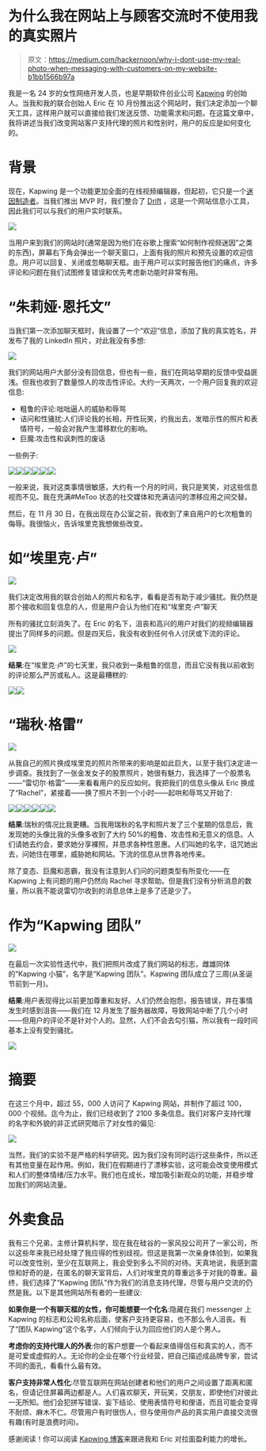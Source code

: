 # 为什么我在网站上与顾客交流时不使用我的真实照片

> 原文：<https://medium.com/hackernoon/why-i-dont-use-my-real-photo-when-messaging-with-customers-on-my-website-b1bb1566b97a>

我是一名 24 岁的女性网络开发人员，也是早期软件创业公司 [Kapwing](https://www.kapwing.com/) 的创始人。当我和我的联合创始人 Eric 在 10 月份推出这个网站时，我们决定添加一个聊天工具，这样用户就可以直接给我们发送反馈、功能需求和问题。在这篇文章中，我将讲述当我们改变网站客户支持代理的照片和性别时，用户的反应是如何变化的。

# 背景

现在，Kapwing 是一个功能更加全面的在线视频编辑器，但起初，它只是一个[迷因制造者](https://www.kapwing.com/meme-maker)。当我们推出 MVP 时，我们整合了 [Drift](https://www.drift.com/) ，这是一个网站信息小工具，因此我们可以与我们的用户实时联系。

![](img/32c9d45f86b2064e48b6566a1d06b22e.png)

当用户来到我们的网站时(通常是因为他们在谷歌上搜索“如何制作视频迷因”之类的东西)，屏幕右下角会弹出一个聊天窗口，上面有我的照片和预先设置的欢迎信息。用户可以回复、关闭或忽略聊天框。由于用户可以实时报告他们的痛点，许多评论和问题在我们试图修复错误和优先考虑新功能时非常有用。

# “朱莉娅·恩托文”

当我们第一次添加聊天框时，我设置了一个“欢迎”信息，添加了我的真实姓名，并发布了我的 LinkedIn 照片，对此我没有多想:

![](img/28d6034466fa8e109358089c1f2a3c4f.png)

我们的网站用户大部分没有回信息，但也有一些，我们在网站早期的反馈中受益匪浅。但我也收到了数量惊人的攻击性评论。大约一天两次，一个用户回复我的欢迎信息:

*   粗鲁的评论:咄咄逼人的威胁和辱骂
*   诘问和性骚扰:人们评论我的长相，开性玩笑，约我出去，发暗示性的照片和表情符号，一般会对我产生潜移默化的影响。
*   巨魔:攻击性和讽刺性的废话

一些例子:

![](img/b10d34a586d35c049f59b658a1ef882c.png)![](img/efd92957575c071bb0c408f5f7ffb595.png)![](img/3a476ccc9e331f02d974ec816d45801c.png)![](img/e5c92736ade203f048c5bf7656a75299.png)![](img/7cd2d1d214e2c4076942e6c299b6ebd0.png)![](img/6b9bafd7e5f216ca32f3d83c0af26168.png)

一般来说，我对这类事情很敏感，大约有一个月的时间，我只是笑笑，对这些信息视而不见。我在充满#MeToo 状态的社交媒体和充满诘问的漂移应用之间交替。

然后，在 11 月 30 日，在我出现在办公室之前，我收到了来自用户的七次粗鲁的侮辱。我很恼火，告诉埃里克我想做些改变。

# 如“埃里克·卢”

![](img/6268f9ba612defc8f7254ccf198c83eb.png)

我们决定改用我的联合创始人的照片和名字，看看是否有助于减少骚扰。我仍然是那个接收和回复信息的人，但是用户会认为他们在和“埃里克·卢”聊天

所有的骚扰立刻消失了。在 Eric 的名下，沮丧和高兴的用户对我们的视频编辑器提出了同样多的问题。但是四天后，我没有收到任何令人讨厌或下流的评论。

![](img/24b689702c4cf50c1e4783bb34476875.png)

**结果**:在“埃里克·卢”的七天里，我只收到一条粗鲁的信息，而且它没有我以前收到的评论那么严厉或私人。这是最糟糕的:

![](img/2dfe2e22ecf7e3334da720868485e811.png)![](img/5ecb3f76e315a667a698c9145bffbf20.png)

# “瑞秋·格雷”

![](img/8f7e174a29575cfe750a939ddec37f11.png)

从我自己的照片换成埃里克的照片所带来的影响是如此巨大，以至于我们决定进一步调查。我找到了一张金发女子的股票照片，她很有魅力，我选择了一个股票名——“雷切尔·格雷”——来看看用户的反应如何。我把我们的信息头像从 Eric 换成了“Rachel”，紧接着——换了照片不到一个小时——起哄和辱骂又开始了:

![](img/b798399a9d404c4acb429c349b8f4956.png)![](img/d75c0f835cf9cb9cf7ef78235ab7cab0.png)![](img/abac7b9709cfeac71aa1d6f5b31ddf32.png)![](img/aa1d5bd5d9cf028e17482922370c4015.png)![](img/1aa85dd3531a558c26e5a182d67e341a.png)![](img/1bdb570547731597480865e6fcb3065b.png)

**结果**:瑞秋的情况比我更糟。当我用瑞秋的名字和照片发了三个星期的信息后，我发现她的头像比我的头像多收到了大约 50%的粗鲁、攻击性和无意义的信息。人们请她去约会，要求她分享裸照，并恳求各种性恩惠。人们叫她的名字，诅咒她出去，问她住在哪里，威胁她和网站。下流的信息从世界各地传来。

除了变态、巨魔和恶霸，我没有注意到人们问的问题类型有所变化——在 Kapwing 上有问题的用户仍然向 Rachel 寻求帮助。但是我们没有分析消息的数量，所以我不能说雷切尔收到的消息总体上是多了还是少了。

# 作为“Kapwing 团队”

![](img/23e0845c8c037333f098116010b7932d.png)

在最后一次实验性迭代中，我们把照片改成了我们网站的标志，雌雄同体的“Kapwing 小猫”，名字是“Kapwing 团队”。Kapwing 团队成立了三周(从圣诞节前到一月)。

**结果**:用户表现得比以前更加尊重和友好。人们仍然会抱怨，报告错误，并在事情发生时感到沮丧——我们在 12 月发生了服务器故障，导致网站中断了几个小时——但用户的评论不是针对个人的。显然，人们不会去勾引猫，所以我有一段时间基本上没有受到骚扰。

![](img/7edb4e7bcd5c37b00333c42c9fc70207.png)

# 摘要

在这三个月中，超过 55，000 人访问了 Kapwing 网站，并制作了超过 100，000 个视频。迄今为止，我们已经收到了 2100 多条信息。我们对客户支持代理的名字和外貌的非正式研究暗示了对女性的偏见:

![](img/28581907b9b23d6b1b7ed47b390e3a9c.png)

当然，我们的实验不是严格的科学研究。因为我们没有同时运行这些条件，所以还有其他变量在起作用。例如，我们在假期进行了漂移实验，这可能会改变使用模式和人们的整体情绪/压力水平。我们也在成长，增加吸引新观众的功能，并稳步增加我们的网站流量。

# 外卖食品

我有三个兄弟，主修计算机科学，现在我在硅谷的一家风投公司开了一家公司，所以这些年来我已经处理了我应得的性别歧视。但这是我第一次亲身体验到，如果我可以改变性别，至少在互联网上，我会受到多么不同的对待。天真地说，我感到震惊和好奇的是，在匿名的聊天室背后，人们对埃里克的尊重远多于对我的尊重。最终，我们选择了“Kapwing 团队”作为我们的消息支持代理，尽管与用户交流的仍然是我。以下是其他网站所有者的一些建议:

**如果你是一个有聊天框的女性，你可能想要一个化名**:隐藏在我们 messenger 上 Kapwing 的标志和公司名称后面，使客户支持更容易，也不那么令人沮丧。有了“团队 Kapwing”这个名字，人们倾向于认为回应他们的人是个男人。

**考虑你的支持代理人的外表**:你的客户想要一个看起来值得信任和真实的人，而不是可爱或虚假的人。无论你的企业在哪个行业经营，把自己描述成品牌专家，尝试不同的面孔，看看什么最有效。

**客户支持非常人性化**:尽管互联网在网站创建者和他们的用户之间设置了距离和匿名，但请记住屏幕两边都是人。人们喜欢聊天，开玩笑，交朋友，即使他们对彼此一无所知。他们会犯拼写错误、妄下结论、使用表情符号和俚语，而且可能会变得不耐烦、麻木不仁。尽管用户有时很伤人，但与使用你产品的真实用户直接交流很有趣(有时是浪费时间)。

感谢阅读！你可以阅读 [Kapwing 博客](https://www.kapwing.com/blog/why-i-dont-use-my-real-photo/)来跟进我和 Eric 对拉面盈利能力的增长。
